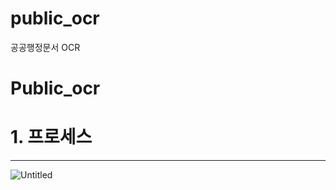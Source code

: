 # public_ocr
공공행정문서 OCR
# Public_ocr

# 1. 프로세스

---

![Untitled](Public_ocr%2022562cf4dc3e4ac4beb1b03ac9df1b6d/Untitled.png)
